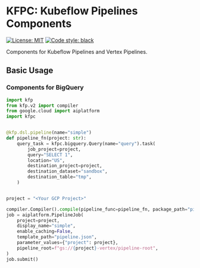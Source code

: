 # KFPC: Kubeflow Pipelines Components

[![License: MIT](https://img.shields.io/badge/License-MIT-blue.svg)](LICENSE)
[![Code style: black](https://img.shields.io/badge/code%20style-black-000000.svg)](https://github.com/psf/black)

Components for Kubeflow Pipelines and Vertex Pipelines.

## Basic Usage

### Components for BigQuery

```python
import kfp
from kfp.v2 import compiler
from google.cloud import aiplatform
import kfpc


@kfp.dsl.pipeline(name="simple")
def pipeline_fn(project: str):
    query_task = kfpc.bigquery.Query(name="query").task(
        job_project=project,
        query="SELECT 1",
        location="US",
        destination_project=project,
        destination_dataset="sandbox",
        destination_table="tmp",
    )


project = "<Your GCP Project>"

compiler.Compiler().compile(pipeline_func=pipeline_fn, package_path="pipeline.json")
job = aiplatform.PipelineJob(
    project=project,
    display_name="simple",
    enable_caching=False,
    template_path="pipeline.json",
    parameter_values={"project": project},
    pipeline_root=f"gs://{project}-vertex/pipeline-root",
)
job.submit()
```
